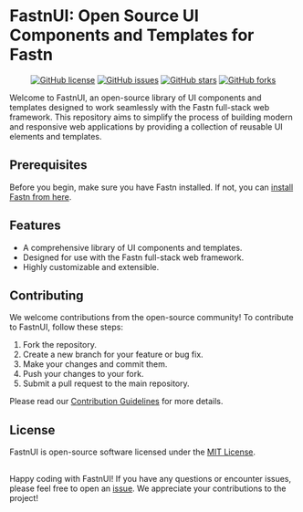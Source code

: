 
# FastnUI: Open Source UI Components and Templates for Fastn

<div align="center">
  
[![GitHub license](https://img.shields.io/github/license/Trizwit/FastnUI)](https://github.com/Trizwit/FastnUI/blob/master/LICENSE)
[![GitHub issues](https://img.shields.io/github/issues/Trizwit/FastnUI)](https://github.com/Trizwit/FastnUI/issues)
[![GitHub stars](https://img.shields.io/github/stars/Trizwit/FastnUI)](https://github.com/Trizwit/FastnUI/stargazers)
[![GitHub forks](https://img.shields.io/github/forks/Trizwit/FastnUI)](https://github.com/Trizwit/FastnUI/network)

</div>

Welcome to FastnUI, an open-source library of UI components and templates designed to work seamlessly with the Fastn full-stack web framework. This repository aims to simplify the process of building modern and responsive web applications by providing a collection of reusable UI elements and templates.

## Prerequisites
Before you begin, make sure you have Fastn installed. If not, you can [install Fastn from here](https://fastn.com/install/).


## Features
- A comprehensive library of UI components and templates.
- Designed for use with the Fastn full-stack web framework.
- Highly customizable and extensible.

## Contributing
We welcome contributions from the open-source community! To contribute to FastnUI, follow these steps:
1. Fork the repository.
2. Create a new branch for your feature or bug fix.
3. Make your changes and commit them.
4. Push your changes to your fork.
5. Submit a pull request to the main repository.

Please read our [Contribution Guidelines](CONTRIBUTING.md) for more details.

## License
FastnUI is open-source software licensed under the [MIT License](LICENSE).

##  
Happy coding with FastnUI! If you have any questions or encounter issues, please feel free to open an [issue](https://github.com/Trizwit/FastnUI/issues). We appreciate your contributions to the project!


